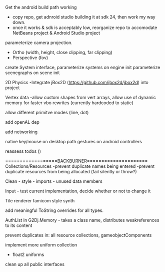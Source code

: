 Get the android build path working
 - copy repo, get adnroid studio building it at sdk 24, then work my way down.
 - once it works & sdk is acceptably low, reorganize repo to accomodate NetBeans project & Android Studio project

parameterize camera projection.
 - Ortho (width, height, close clipping, far clipping)
 - Perspective (fov)

create System interface, parameterize systems on engine init
parameterize scenegraphs on scene init
 
 2D Physics
    -Integrate jBox2D (https://github.com/jbox2d/jbox2d) into project

Vertex data
    -allow custom shapes from vert arrays, allow use of dynamic memory for faster vbo rewrites (currently hardcoded to static)
    
allow different primitve modes (line, dot)

add openAL dep

add networking

native key/mouse on desktop path
gestures on android
controllers
        
reassess todos ()

==================BACKBURNER=====================
Collections/Resources
    -prevent duplicate names being entered
    -prevent duplicate resources from being allocated (fail silently or throw?)

Clean
    - style
    - imports
    - unused data members

Input
    - test current implementation, decide whether or not to change it

Tile renderer
famicom style synth

add meaningful ToString overrides for all types.

AuthList in G2Dj.Memory
    - takes a class name, distributes weakreferences to its content

prevent duplicates in: all resource collections, gameobjectComponents

implement more uniform collection
 - float2 uniforms

clean up all public interfaces